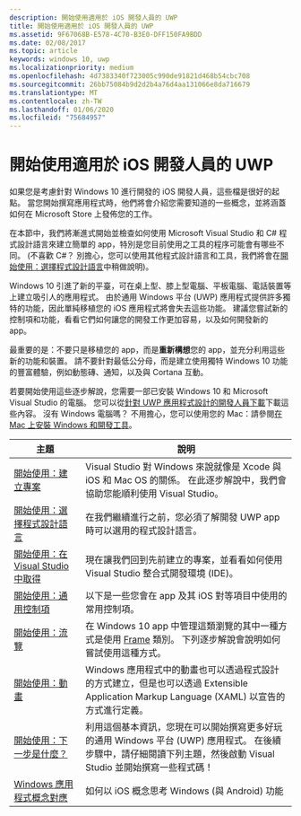 ```yaml
---
description: 開始使用適用於 iOS 開發人員的 UWP
title: 開始使用適用於 iOS 開發人員的 UWP
ms.assetid: 9F67068B-E578-4C70-B3E0-DFF150FA9BDD
ms.date: 02/08/2017
ms.topic: article
keywords: windows 10, uwp
ms.localizationpriority: medium
ms.openlocfilehash: 4d7383340f723005c990de91821d468b54cbc708
ms.sourcegitcommit: 26bb75084b9d2d2b4a76d4aa131066e8da716679
ms.translationtype: MT
ms.contentlocale: zh-TW
ms.lasthandoff: 01/06/2020
ms.locfileid: "75684957"
---
```

# <a name="getting-started-with-uwp-for-ios-developers"></a>開始使用適用於 iOS 開發人員的 UWP


如果您是考慮針對 Windows 10 進行開發的 iOS 開發人員，這些檔是很好的起點。 當您開始撰寫應用程式時，他們將會介紹您需要知道的一些概念，並將涵蓋如何在 Microsoft Store 上發佈您的工作。

在本節中，我們將漸進式開始並檢查如何使用 Microsoft Visual Studio 和 C# 程式設計語言來建立簡單的 app，特別是您目前使用之工具的程序可能會有哪些不同。 (不喜歡 C#？ 別擔心，您可以使用其他程式設計語言和工具，我們將會在[開始使用：選擇程式設計語言](getting-started-choosing-a-programming-language.md)中稍做說明)。

Windows 10 引進了新的平臺，可在桌上型、膝上型電腦、平板電腦、電話裝置等上建立吸引人的應用程式。 由於通用 Windows 平台 (UWP) 應用程式提供許多獨特的功能，因此單純移植您的 iOS 應用程式將會失去這些功能。 建議您嘗試新的控制項和功能，看看它們如何讓您的開發工作更加容易，以及如何開發新的 app。

最重要的是：不要只是移植您的 app，而是**重新構想**您的 app，並充分利用這些新的功能和裝置。 請不要針對最低公分母，而是建立使用獨特 Windows 10 功能的豐富體驗，例如動態磚、通知，以及與 Cortana 互動。

若要開始使用這些逐步解說，您需要一部已安裝 Windows 10 和 Microsoft Visual Studio 的電腦。 您可以從[針對 UWP 應用程式設計的開發人員下載](https://developer.microsoft.com/windows/downloads)下載這些內容。 沒有 Windows 電腦嗎？ 不用擔心，您可以使用您的 Mac：請參閱[在 Mac 上安裝 Windows 和開發工具](setting-up-your-mac-with-windows-10.md)。

| 主題 | 說明 |
|-------|-------------|
| [開始使用：建立專案](getting-started-creating-a-project.md) | Visual Studio 對 Windows 來說就像是 Xcode 與 iOS 和 Mac OS 的關係。 在此逐步解說中，我們會協助您能順利使用 Visual Studio。 |
| [開始使用：選擇程式設計語言](getting-started-choosing-a-programming-language.md) | 在我們繼續進行之前，您必須了解開發 UWP app 時可以選用的程式設計語言。 |
| [開始使用：在 Visual Studio 中取得](getting-started-getting-around-in-visual-studio.md) | 現在讓我們回到先前建立的專案，並看看如何使用 Visual Studio 整合式開發環境 (IDE)。 |
| [開始使用：通用控制項](getting-started-common-controls.md) | 以下是一些您會在 app 及其 iOS 對等項目中使用的常用控制項。 |
| [開始使用：流覽](getting-started-navigation.md) | 在 Windows 10 app 中管理這類瀏覽的其中一種方式是使用 [Frame](https://docs.microsoft.com/uwp/api/Windows.UI.Xaml.Controls.Frame) 類別。 下列逐步解說會說明如何嘗試使用這種方式。 |
| [開始使用：動畫](getting-started-animation.md) | Windows 應用程式中的動畫也可以透過程式設計的方式建立，但是也可以透過 Extensible Application Markup Language (XAML) 以宣告的方式進行定義。 |
| [開始使用：下一步是什麼？](getting-started-what-next.md) | 利用這個基本資訊，您現在可以開始撰寫更多好玩的通用 Windows 平台 (UWP) 應用程式。 在後續步驟中，請仔細閱讀下列主題，然後啟動 Visual Studio 並開始撰寫一些程式碼！ |
| [Windows 應用程式概念對應](https://docs.microsoft.com/windows/uwp/porting/android-ios-uwp-map) | 如何以 iOS 概念思考 Windows (與 Android) 功能 |

 

 

 
